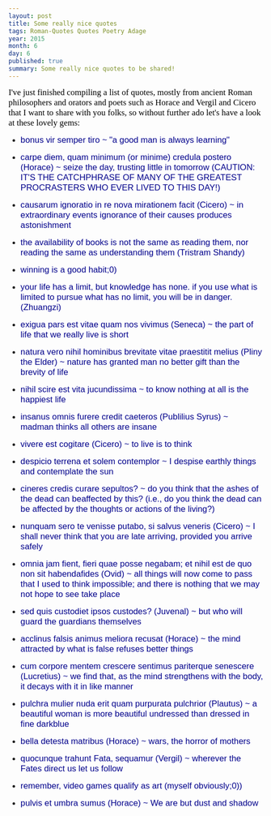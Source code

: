 ```yaml
---
layout: post
title: Some really nice quotes
tags: Roman-Quotes Quotes Poetry Adage
year: 2015
month: 6
day: 6
published: true
summary: Some really nice quotes to be shared!
---
```

<span style="color:black; font-family:Consolas; font-size:1.2em;">
I've just finished compiling a list of quotes, mostly from ancient Roman philosophers and orators and poets such as Horace and Vergil and Cicero that I want to share with you folks, so without further ado let's have a look at these lovely gems: </span>

+ 	<span style="color:darkblue; font-family:Arial; font-size:1.2em;">bonus vir semper tiro ~ "a good man is always learning" </span>

+ 	<span style="color:darkblue; font-family:Arial; font-size:1.2em;">carpe diem, quam minimum (or minime) credula postero (Horace) ~ seize the day, trusting little in tomorrow (CAUTION: IT'S THE CATCHPHRASE OF MANY OF THE GREATEST PROCRASTERS WHO EVER LIVED TO THIS DAY!) </span>

+ 	<span style="color:darkblue; font-family:Arial; font-size:1.2em;">causarum ignoratio in re nova mirationem facit (Cicero) ~ in extraordinary events ignorance of their causes produces astonishment </span>

+ 	<span style="color:darkblue; font-family:Arial; font-size:1.2em;">the availability of books is not the same as reading them, nor reading the same as understanding them (Tristram Shandy) </span>

+ 	<span style="color:darkblue; font-family:Arial; font-size:1.2em;">winning is a good habit;0) </span>

+ 	<span style="color:darkblue; font-family:Arial; font-size:1.2em;">your life has a limit, but knowledge has none. if you use what is limited to pursue what has no limit, you will be in danger. (Zhuangzi) </span>

+ 	<span style="color:darkblue; font-family:Arial; font-size:1.2em;">exigua pars est vitae quam nos vivimus (Seneca) ~ the part of life that we really live is short </span>

+ 	<span style="color:darkblue; font-family:Arial; font-size:1.2em;">natura vero nihil hominibus brevitate vitae praestitit melius (Pliny the Elder) ~ nature has granted man no better gift than the brevity of life </span>

+ 	<span style="color:darkblue; font-family:Arial; font-size:1.2em;">nihil scire est vita jucundissima ~ to know nothing at all is the happiest life </span>

+ 	<span style="color:darkblue; font-family:Arial; font-size:1.2em;">insanus omnis furere credit caeteros (Publilius Syrus) ~ madman thinks all others are insane </span>

+ 	<span style="color:darkblue; font-family:Arial; font-size:1.2em;">vivere est cogitare (Cicero) ~ to live is to think </span>

+ 	<span style="color:darkblue; font-family:Arial; font-size:1.2em;">despicio terrena et solem contemplor ~ I despise earthly things and contemplate the sun </span>

+ 	<span style="color:darkblue; font-family:Arial; font-size:1.2em;">cineres credis curare sepultos? ~ do you think that the ashes of the dead can beaffected by this? (i.e., do you think the dead can be affected by the thoughts or actions of the living?) </span>

+ 	<span style="color:darkblue; font-family:Arial; font-size:1.2em;">nunquam sero te venisse putabo, si salvus veneris (Cicero) ~ I shall never think that you are late arriving, provided you arrive safely </span>

+ 	<span style="color:darkblue; font-family:Arial; font-size:1.2em;">omnia jam fient, fieri quae posse negabam; et nihil est de quo non sit habendafides (Ovid) ~ all things will now come to pass that I used to think impossible; and there is nothing that we may not hope to see take place </span>

+ 	<span style="color:darkblue; font-family:Arial; font-size:1.2em;">sed quis custodiet ipsos custodes? (Juvenal) ~ but who will guard the guardians themselves </span>

+ 	<span style="color:darkblue; font-family:Arial; font-size:1.2em;">acclinus falsis animus meliora recusat (Horace) ~ the mind attracted by what is false refuses better things </span>

+ 	<span style="color:darkblue; font-family:Arial; font-size:1.2em;">cum corpore mentem crescere sentimus pariterque senescere (Lucretius) ~ we find that, as the mind strengthens with the body, it decays with it in like manner </span>

+ 	<span style="color:darkblue; font-family:Arial; font-size:1.2em;">pulchra mulier nuda erit quam purpurata pulchrior (Plautus) ~ a beautiful woman is more beautiful undressed than dressed in fine darkblue </span>

+ 	<span style="color:darkblue; font-family:Arial; font-size:1.2em;">bella detesta matribus (Horace) ~ wars, the horror of mothers </span>

+ 	<span style="color:darkblue; font-family:Arial; font-size:1.2em;">quocunque trahunt Fata, sequamur (Vergil) ~ wherever the Fates direct us let us follow </span>

+	<span style="color:darkblue; font-family:Arial; font-size:1.2em;">remember, video games qualify as art (myself obviously;0)) </span>

+ 	<span style="color:darkblue; font-family:Arial; font-size:1.2em;">pulvis et umbra sumus (Horace) ~ We are but dust and shadow </span>